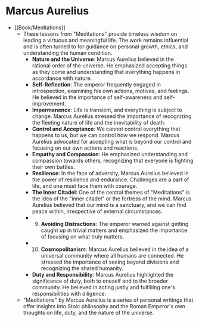 # Marcus Aurelius
- [[Book/Meditations]]
	- These lessons from "Meditations" provide timeless wisdom on leading a virtuous and meaningful life. The work remains influential and is often turned to for guidance on personal growth, ethics, and understanding the human condition.
		- **Nature and the Universe**: Marcus Aurelius believed in the rational order of the universe. He emphasized accepting things as they come and understanding that everything happens in accordance with nature.
		- **Self-Reflection**: The emperor frequently engaged in introspection, examining his own actions, motives, and feelings. He believed in the importance of self-awareness and self-improvement.
		- **Impermanence**: Life is transient, and everything is subject to change. Marcus Aurelius stressed the importance of recognizing the fleeting nature of life and the inevitability of death.
		- **Control and Acceptance**: We cannot control everything that happens to us, but we can control how we respond. Marcus Aurelius advocated for accepting what is beyond our control and focusing on our own actions and reactions.
		- **Empathy and Compassion**: He emphasized understanding and compassion towards others, recognizing that everyone is fighting their own battles.
		- **Resilience**: In the face of adversity, Marcus Aurelius believed in the power of resilience and endurance. Challenges are a part of life, and one must face them with courage.
		- **The Inner Citadel**: One of the central themes of "Meditations" is the idea of the "inner citadel" or the fortress of the mind. Marcus Aurelius believed that our mind is a sanctuary, and we can find peace within, irrespective of external circumstances.
		- 9. **Avoiding Distractions**: The emperor warned against getting caught up in trivial matters and emphasized the importance of focusing on what truly matters.
		- 10. **Cosmopolitanism**: Marcus Aurelius believed in the idea of a universal community where all humans are connected. He stressed the importance of seeing beyond divisions and recognizing the shared humanity.
		- **Duty and Responsibility**: Marcus Aurelius highlighted the significance of duty, both to oneself and to the broader community. He believed in acting justly and fulfilling one's responsibilities with diligence.
	- "Meditations" by Marcus Aurelius is a series of personal writings that offer insights into Stoic philosophy and the Roman Emperor's own thoughts on life, duty, and the nature of the universe.

